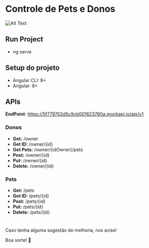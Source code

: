 # Controle de Pets e Donos 

![Alt Text](https://media.giphy.com/media/Endx3eMpqmpZ6/giphy.gif)



## Run Project

- ng serve 


## Setup do projeto

- Angular CLI: 8+
- Angular: 8+

## APIs

**EndPoint**: https://5f779702d5c9cb001623760a.mockapi.io/api/v1

### Donos
- **Get:** /owner
- **Get ID:** /owner/{id}
- **Get Pets:** /owner/{idOwner}/pets
- **Post:** /owner/{id}
- **Put:** /owner/{id}
- **Delete:** /owner/{id}

### Pets
- **Get:** /pets
- **Get ID:** /pets/{id}
- **Post:** /pets/{id}
- **Put:** /pets/{id}
- **Delete:** /pets/{id}

#



Caso tenha alguma sugestão de melhoria, nos avise!

Boa sorte! :blue_heart:
